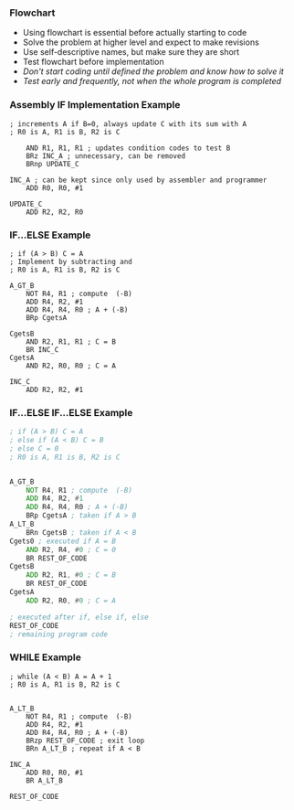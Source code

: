 ### Flowchart
- Using flowchart is essential before actually starting to code
- Solve the problem at higher level and expect to make revisions
- Use self-descriptive names, but make sure they are short
- Test flowchart before implementation
- *Don't start coding until defined the problem and know how to solve it*
- *Test early and frequently, not when the whole program is completed*

### Assembly IF Implementation Example
```
; increments A if B=0, always update C with its sum with A
; R0 is A, R1 is B, R2 is C

	AND R1, R1, R1 ; updates condition codes to test B
	BRz INC_A ; unnecessary, can be removed
	BRnp UPDATE_C

INC_A ; can be kept since only used by assembler and programmer
	ADD R0, R0, #1

UPDATE_C 
	ADD R2, R2, R0
```

### IF...ELSE Example
```
; if (A > B) C = A
; Implement by subtracting and 
; R0 is A, R1 is B, R2 is C

A_GT_B
	NOT R4, R1 ; compute  (-B)
	ADD R4, R2, #1
	ADD R4, R4, R0 ; A + (-B)
	BRp CgetsA

CgetsB
	AND R2, R1, R1 ; C = B
	BR INC_C
CgetsA
	AND R2, R0, R0 ; C = A

INC_C
	ADD R2, R2, #1
```

### IF...ELSE IF...ELSE Example
```asm
; if (A > B) C = A
; else if (A < B) C = B
; else C = 0
; R0 is A, R1 is B, R2 is C


A_GT_B
	NOT R4, R1 ; compute  (-B)
	ADD R4, R2, #1
	ADD R4, R4, R0 ; A + (-B)
	BRp CgetsA ; taken if A > B
A_LT_B
	BRn CgetsB ; taken if A < B
Cgets0 ; executed if A = B
	AND R2, R4, #0 ; C = 0
	BR REST_OF_CODE
CgetsB
	ADD R2, R1, #0 ; C = B
	BR REST_OF_CODE
CgetsA
	ADD R2, R0, #0 ; C = A

; executed after if, else if, else
REST_OF_CODE
; remaining program code
```


### WHILE Example
```
; while (A < B) A = A + 1
; R0 is A, R1 is B, R2 is C


A_LT_B
	NOT R4, R1 ; compute  (-B)
	ADD R4, R2, #1
	ADD R4, R4, R0 ; A + (-B)
	BRzp REST_OF_CODE ; exit loop
	BRn A_LT_B ; repeat if A < B

INC_A
	ADD R0, R0, #1
	BR A_LT_B

REST_OF_CODE
```